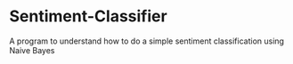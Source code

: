# Sentiment-Classifier
A program to understand how to do a simple sentiment classification using Naive Bayes
